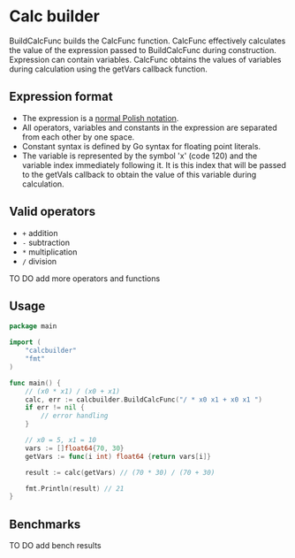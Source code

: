 # Calc builder
BuildСalcFunc builds the СalcFunc function. CalcFunc effectively calculates the value of the expression passed to BuildСalcFunc during construction. Expression can contain variables. CalcFunc obtains the values of variables during calculation using the getVars callback function.

## Expression format
- The expression is a [normal Polish notation](https://en.wikipedia.org/wiki/Polish_notation).
- All operators, variables and constants in the expression are separated from each other by one space.
- Constant syntax is defined by Go syntax for floating point literals.
- The variable is represented by the symbol 'x' (code 120) and the variable index immediately following it. It is this index that will be passed to the getVals callback to obtain the value of this variable during calculation.

## Valid operators
- ```+``` addition
- ```-``` subtraction
- ```*``` multiplication
- ```/``` division

TO DO add more operators and functions

## Usage

```go
package main

import (
	"calcbuilder"
	"fmt"
)

func main() {
    // (x0 * x1) / (x0 + x1)
	calc, err := calcbuilder.BuildСalcFunc("/ * x0 x1 + x0 x1 ") 
	if err != nil {
		// error handling
	}

	// x0 = 5, x1 = 10
	vars := []float64{70, 30}
	getVars := func(i int) float64 {return vars[i]}

	result := calc(getVars) // (70 * 30) / (70 + 30)

	fmt.Println(result) // 21
}
```

## Benchmarks
TO DO add bench results